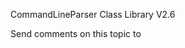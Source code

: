 ﻿CommandLineParser Class Library  V2.6




Send comments on this topic to [](mailto:?Subject=CommandLineParser%20Class%20Library%20%20V2.6)
